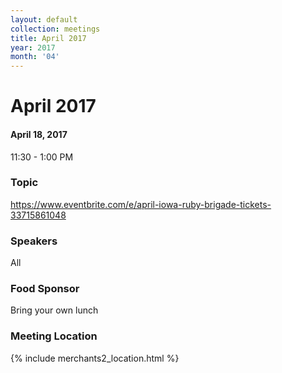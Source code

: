 ```yaml
---
layout: default
collection: meetings
title: April 2017
year: 2017
month: '04'
---
```


# April 2017

#### April 18, 2017
11:30 - 1:00 PM

### Topic

https://www.eventbrite.com/e/april-iowa-ruby-brigade-tickets-33715861048

### Speakers

All

### Food Sponsor
Bring your own lunch

### Meeting Location
{% include merchants2_location.html %}
